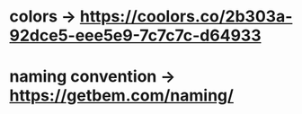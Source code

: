 # colors -> https://coolors.co/2b303a-92dce5-eee5e9-7c7c7c-d64933
# naming convention -> https://getbem.com/naming/
